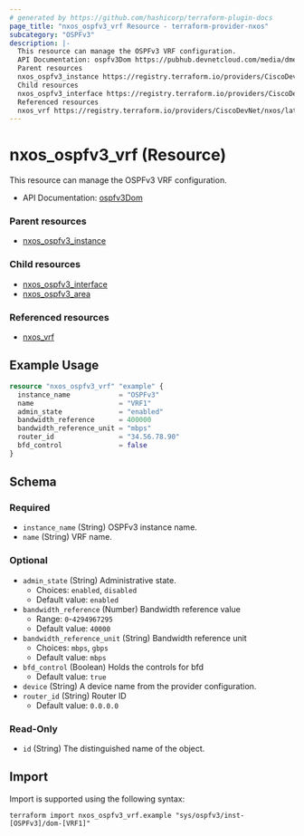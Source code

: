 ```yaml
---
# generated by https://github.com/hashicorp/terraform-plugin-docs
page_title: "nxos_ospfv3_vrf Resource - terraform-provider-nxos"
subcategory: "OSPFv3"
description: |-
  This resource can manage the OSPFv3 VRF configuration.
  API Documentation: ospfv3Dom https://pubhub.devnetcloud.com/media/dme-docs-10-2-2/docs/Routing%20and%20Forwarding/ospfv3:Dom/
  Parent resources
  nxos_ospfv3_instance https://registry.terraform.io/providers/CiscoDevNet/nxos/latest/docs/resources/ospfv3_instance
  Child resources
  nxos_ospfv3_interface https://registry.terraform.io/providers/CiscoDevNet/nxos/latest/docs/resources/ospfv3_interfacenxos_ospfv3_area https://registry.terraform.io/providers/CiscoDevNet/nxos/latest/docs/resources/ospfv3_area
  Referenced resources
  nxos_vrf https://registry.terraform.io/providers/CiscoDevNet/nxos/latest/docs/resources/vrf
---
```


# nxos_ospfv3_vrf (Resource)

This resource can manage the OSPFv3 VRF configuration.

- API Documentation: [ospfv3Dom](https://pubhub.devnetcloud.com/media/dme-docs-10-2-2/docs/Routing%20and%20Forwarding/ospfv3:Dom/)

### Parent resources

- [nxos_ospfv3_instance](https://registry.terraform.io/providers/CiscoDevNet/nxos/latest/docs/resources/ospfv3_instance)

### Child resources

- [nxos_ospfv3_interface](https://registry.terraform.io/providers/CiscoDevNet/nxos/latest/docs/resources/ospfv3_interface)
- [nxos_ospfv3_area](https://registry.terraform.io/providers/CiscoDevNet/nxos/latest/docs/resources/ospfv3_area)

### Referenced resources

- [nxos_vrf](https://registry.terraform.io/providers/CiscoDevNet/nxos/latest/docs/resources/vrf)

## Example Usage

```terraform
resource "nxos_ospfv3_vrf" "example" {
  instance_name            = "OSPFv3"
  name                     = "VRF1"
  admin_state              = "enabled"
  bandwidth_reference      = 400000
  bandwidth_reference_unit = "mbps"
  router_id                = "34.56.78.90"
  bfd_control              = false
}
```

<!-- schema generated by tfplugindocs -->
## Schema

### Required

- `instance_name` (String) OSPFv3 instance name.
- `name` (String) VRF name.

### Optional

- `admin_state` (String) Administrative state.
  - Choices: `enabled`, `disabled`
  - Default value: `enabled`
- `bandwidth_reference` (Number) Bandwidth reference value
  - Range: `0`-`4294967295`
  - Default value: `40000`
- `bandwidth_reference_unit` (String) Bandwidth reference unit
  - Choices: `mbps`, `gbps`
  - Default value: `mbps`
- `bfd_control` (Boolean) Holds the controls for bfd
  - Default value: `true`
- `device` (String) A device name from the provider configuration.
- `router_id` (String) Router ID
  - Default value: `0.0.0.0`

### Read-Only

- `id` (String) The distinguished name of the object.

## Import

Import is supported using the following syntax:

```shell
terraform import nxos_ospfv3_vrf.example "sys/ospfv3/inst-[OSPFv3]/dom-[VRF1]"
```
